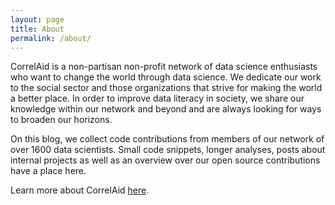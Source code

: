 ```yaml
---
layout: page
title: About
permalink: /about/
---
```



CorrelAid is a non-partisan non-profit network of data science enthusiasts who want to change the world through data science. We dedicate our work to the social sector and those organizations that strive for making the world a better place. In order to improve data literacy in society, we share our knowledge within our network and beyond and are always looking for ways to broaden our horizons.

On this blog, we collect code contributions from members of our network of over 1600 data scientists. Small code snippets, longer analyses, posts about internal projects as well as an overview over our open source contributions have a place here. 

Learn more about CorrelAid [here](https://correlaid.org).
